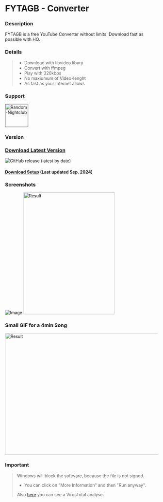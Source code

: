 FYTAGB - Converter
=========
### Description
FYTAGB is a free YouTube Converter without limits.
Download fast as possible with HQ.

### Details
> - Download with libvideo libary
> - Convert with ffmpeg
> - Play with 320kbps
> - No maxiumum of Video-lenght
> - As fast as your Internet allows

### Support
<div align="left">
    <a href="" title="Random-Nightclub" rel="nofollow">
    <img src="https://discordapp.com/api/guilds/823218450913951776/widget.png?style=banner2" height="76px" alt="Random-Nightclub" data-canonical-src="https://discordapp.com/api/guilds/823218450913951776/widget.png?style=banner2" style="max-width:100%;">
    </a>
</div>

### Version
### [Download Latest Version](https://github.com/MauriceX24/ProLoader/releases/tag/2.1 "Install ZIP")
![GitHub release (latest by date)](https://img.shields.io/github/v/release/MauriceX24/ProLoader?style=for-the-badge)
#### [Download Setup](https://drive.proton.me/urls/FKGNBDS9P0#qSgndFxJSRFE) (Last updated Sep. 2024)

### Screenshots
![Image](https://cloud.lordmaurice.xyz/index.php/apps/files_sharing/publicpreview/4ofJA8DC8gAdqTt?x=1879&y=589&a=true&file=E8UaIToMkX.png&scalingup=0)
<img src="https://cloud.lordmaurice.xyz/index.php/apps/files_sharing/publicpreview/yTkMC3yS4oAFnQC?x=1879&y=589&a=true&file=explorer_t8aAKk3UNS.png&scalingup=0" alt="Result" width=300px height=400px />
### Small GIF for a 4min Song
<img src="https://cloud.lordmaurice.xyz/index.php/s/dqKziNRP9Q4jKog/download/FYTAGB_wuSo1S7S3D.gif" alt="Result" width=700px height=400px />


### Important
> Windows will block the software, because the file is not signed.
> - You can click on "More Information" and then "Run anyway".
> 
> Also [here](https://www.virustotal.com/gui/file/b32fafdaad5e835cef33ff0a12eee4968c42913bd44788328cab0ef382988d96/detection) you 
> can see a VirusTotal analyse.
